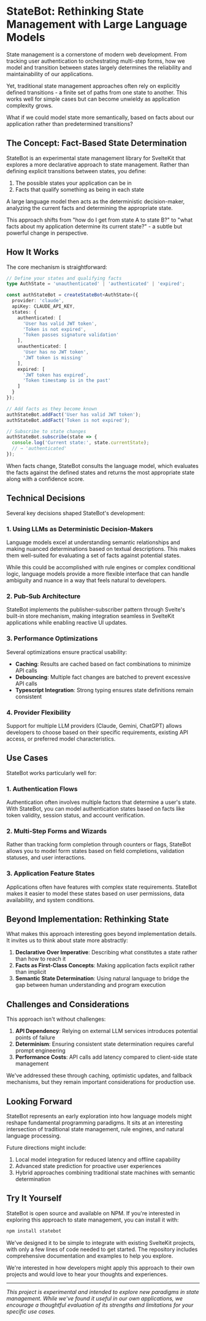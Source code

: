 # StateBot: Rethinking State Management with Large Language Models

State management is a cornerstone of modern web development. From tracking user authentication to orchestrating multi-step forms, how we model and transition between states largely determines the reliability and maintainability of our applications. 

Yet, traditional state management approaches often rely on explicitly defined transitions - a finite set of paths from one state to another. This works well for simple cases but can become unwieldy as application complexity grows.

What if we could model state more semantically, based on facts about our application rather than predetermined transitions?

## The Concept: Fact-Based State Determination

StateBot is an experimental state management library for SvelteKit that explores a more declarative approach to state management. Rather than defining explicit transitions between states, you define:

1. The possible states your application can be in
2. Facts that qualify something as being in each state

A large language model then acts as the deterministic decision-maker, analyzing the current facts and determining the appropriate state.

This approach shifts from "how do I get from state A to state B?" to "what facts about my application determine its current state?" - a subtle but powerful change in perspective.

## How It Works

The core mechanism is straightforward:

```typescript
// Define your states and qualifying facts
type AuthState = 'unauthenticated' | 'authenticated' | 'expired';

const authStateBot = createStateBot<AuthState>({
  provider: 'claude',
  apiKey: CLAUDE_API_KEY,
  states: {
    authenticated: [
      'User has valid JWT token',
      'Token is not expired',
      'Token passes signature validation'
    ],
    unauthenticated: [
      'User has no JWT token',
      'JWT token is missing'
    ],
    expired: [
      'JWT token has expired',
      'Token timestamp is in the past'
    ]
  }
});

// Add facts as they become known
authStateBot.addFact('User has valid JWT token');
authStateBot.addFact('Token is not expired');

// Subscribe to state changes
authStateBot.subscribe(state => {
  console.log('Current state:', state.currentState);
  // → 'authenticated'
});
```

When facts change, StateBot consults the language model, which evaluates the facts against the defined states and returns the most appropriate state along with a confidence score.

## Technical Decisions

Several key decisions shaped StateBot's development:

### 1. Using LLMs as Deterministic Decision-Makers

Language models excel at understanding semantic relationships and making nuanced determinations based on textual descriptions. This makes them well-suited for evaluating a set of facts against potential states.

While this could be accomplished with rule engines or complex conditional logic, language models provide a more flexible interface that can handle ambiguity and nuance in a way that feels natural to developers.

### 2. Pub-Sub Architecture

StateBot implements the publisher-subscriber pattern through Svelte's built-in store mechanism, making integration seamless in SvelteKit applications while enabling reactive UI updates.

### 3. Performance Optimizations

Several optimizations ensure practical usability:

- **Caching**: Results are cached based on fact combinations to minimize API calls
- **Debouncing**: Multiple fact changes are batched to prevent excessive API calls
- **Typescript Integration**: Strong typing ensures state definitions remain consistent

### 4. Provider Flexibility

Support for multiple LLM providers (Claude, Gemini, ChatGPT) allows developers to choose based on their specific requirements, existing API access, or preferred model characteristics.

## Use Cases

StateBot works particularly well for:

### 1. Authentication Flows

Authentication often involves multiple factors that determine a user's state. With StateBot, you can model authentication states based on facts like token validity, session status, and account verification.

### 2. Multi-Step Forms and Wizards

Rather than tracking form completion through counters or flags, StateBot allows you to model form states based on field completions, validation statuses, and user interactions.

### 3. Application Feature States

Applications often have features with complex state requirements. StateBot makes it easier to model these states based on user permissions, data availability, and system conditions.

## Beyond Implementation: Rethinking State

What makes this approach interesting goes beyond implementation details. It invites us to think about state more abstractly:

1. **Declarative Over Imperative**: Describing what constitutes a state rather than how to reach it
2. **Facts as First-Class Concepts**: Making application facts explicit rather than implicit
3. **Semantic State Determination**: Using natural language to bridge the gap between human understanding and program execution

## Challenges and Considerations

This approach isn't without challenges:

1. **API Dependency**: Relying on external LLM services introduces potential points of failure
2. **Determinism**: Ensuring consistent state determination requires careful prompt engineering
3. **Performance Costs**: API calls add latency compared to client-side state management

We've addressed these through caching, optimistic updates, and fallback mechanisms, but they remain important considerations for production use.

## Looking Forward

StateBot represents an early exploration into how language models might reshape fundamental programming paradigms. It sits at an interesting intersection of traditional state management, rule engines, and natural language processing.

Future directions might include:

1. Local model integration for reduced latency and offline capability
2. Advanced state prediction for proactive user experiences
3. Hybrid approaches combining traditional state machines with semantic determination

## Try It Yourself

StateBot is open source and available on NPM. If you're interested in exploring this approach to state management, you can install it with:

```bash
npm install statebot
```

We've designed it to be simple to integrate with existing SvelteKit projects, with only a few lines of code needed to get started. The repository includes comprehensive documentation and examples to help you explore.

We're interested in how developers might apply this approach to their own projects and would love to hear your thoughts and experiences.

---

*This project is experimental and intended to explore new paradigms in state management. While we've found it useful in our own applications, we encourage a thoughtful evaluation of its strengths and limitations for your specific use cases.*